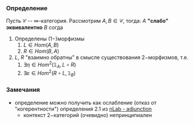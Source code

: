 ### Определение

Пусть $\mathcal{C}$ -- $\infty$-категория. Рассмотрим $A, B \in \mathcal{C}$, тогда:
$A$ **"слабо" эквивалентно** $B$ согда
1. Определены ($1-$)морфизмы
	1. $L \in Hom( A, B )$
	2. $R \in Hom(B, A)$
2. $L$, $R$ "взаимно обратны" в смысле существования $2-$морфизмов, т.е.
	1. $\exists \eta \in Hom^2(\mathbb{1}_A, L \circ R)$
	2. $\exists \varepsilon \in Hom^2(R \circ L, \mathbb{1}_B)$

### Замечания

* определение можно получить как ослабление (отказ от "когерентности") определения 2.1 из [nLab - adjunction](https://ncatlab.org/nlab/show/adjunction)
	* контекст $2-$категорий (очевидно) непринципиален
